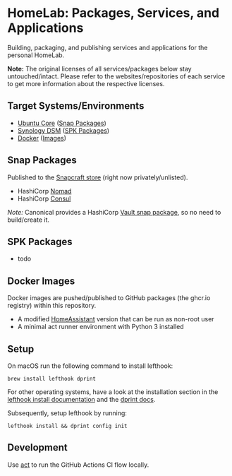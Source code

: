# HomeLab: Packages, Services, and Applications

Building, packaging, and publishing services and applications for the personal HomeLab.

**Note:** The original licenses of all services/packages below stay untouched/intact. Please refer to the websites/repositories of each service to get more information about the respective licenses.

## Target Systems/Environments

- [Ubuntu Core](https://ubuntu.com/core) ([Snap Packages](https://snapcraft.io/))
- [Synology DSM](https://www.synology.com/en-global/dsm) ([SPK Packages](https://kb.synology.com/en-us/DSM/tutorial/How_to_install_applications_with_Package_Center))
- [Docker](https://www.docker.com/) ([Images](https://hub.docker.com/))

## Snap Packages

Published to the [Snapcraft store](https://snapcraft.io/) (right now privately/unlisted).

- HashiCorp [Nomad](https://www.nomadproject.io/)
- HashiCorp [Consul](https://www.consul.io/)

_Note:_ Canonical provides a HashiCorp [Vault snap package](https://snapcraft.io/vault), so no need to build/create it.

## SPK Packages

- todo

## Docker Images

Docker images are pushed/published to GitHub packages (the ghcr.io registry) within this repository.

- A modified [HomeAssistant](https://www.home-assistant.io/) version that can be run as non-root user
- A minimal act runner environment with Python 3 installed

## Setup

On macOS run the following command to install lefthook:

```shell
brew install lefthook dprint
```

For other operating systems, have a look at the installation section in the [lefthook install documentation](https://github.com/evilmartians/lefthook/blob/4d074e16260327fa22d05cc01c959825e8abc80a/docs/other.md) and the [dprint docs](https://dprint.dev/install/).

Subsequently, setup lefthook by running:

```shell
lefthook install && dprint config init
```

## Development

Use [act](https://github.com/nektos/act) to run the GitHub Actions CI flow locally.
